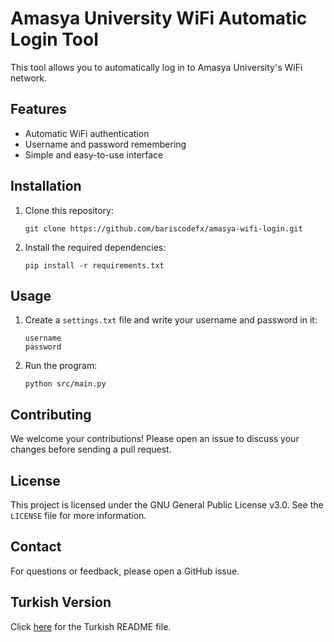 # Amasya University WiFi Automatic Login Tool

This tool allows you to automatically log in to Amasya University's WiFi network.

## Features

- Automatic WiFi authentication
- Username and password remembering
- Simple and easy-to-use interface

## Installation

1. Clone this repository:
   ```
   git clone https://github.com/bariscodefx/amasya-wifi-login.git
   ```
2. Install the required dependencies:
   ```
   pip install -r requirements.txt
   ```

## Usage

1. Create a `settings.txt` file and write your username and password in it:
   ```
   username
   password
   ```
2. Run the program:
   ```
   python src/main.py
   ```

## Contributing

We welcome your contributions! Please open an issue to discuss your changes before sending a pull request.

## License

This project is licensed under the GNU General Public License v3.0. See the `LICENSE` file for more information.

## Contact

For questions or feedback, please open a GitHub issue.

## Turkish Version

Click [here](README.md) for the Turkish README file.
